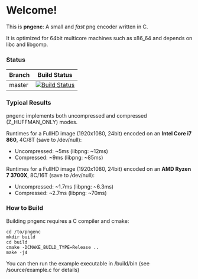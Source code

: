 # Welcome!

This is **pngenc**: A small and *fast* png encoder written in C. 

It is optimized for 64bit multicore machines such as x86_64 and depends on libc and libgomp.

### Status

Branch | Build Status
------------ | -------------
master | [![Build Status](https://travis-ci.org/GregorBudweiser/pngenc.svg?branch=master)](https://travis-ci.org/GregorBudweiser/pngenc)

### Typical Results

pngenc implements both uncompressed and compressed (Z_HUFFMAN_ONLY) modes.

Runtimes for a FullHD image (1920x1080, 24bit) encoded on an **Intel Core i7 860**, 4C/8T (save to /dev/null):
* Uncompressed: ~5ms (libpng: ~12ms)
* Compressed: ~9ms (libpng: ~85ms)

Runtimes for a FullHD image (1920x1080, 24bit) encoded on an **AMD Ryzen 7 3700X**, 8C/16T (save to /dev/null):
* Uncompressed: ~1.7ms (libpng: ~6.3ms)
* Compressed: ~2.7ms (libpng: ~70ms)

### How to Build

Building pngenc requires a C compiler and cmake:

```
cd /to/pngenc
mkdir build
cd build
cmake -DCMAKE_BUILD_TYPE=Release ..
make -j4
```

You can then run the example executable in /build/bin (see /source/example.c for details)
